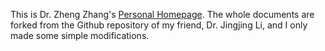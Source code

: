 This is Dr. Zheng Zhang's [Personal Homepage](https://cszhengzhang.github.io/). The whole documents are forked from the Github repository of my friend, Dr. Jingjing Li, and I only made some simple modifications.

